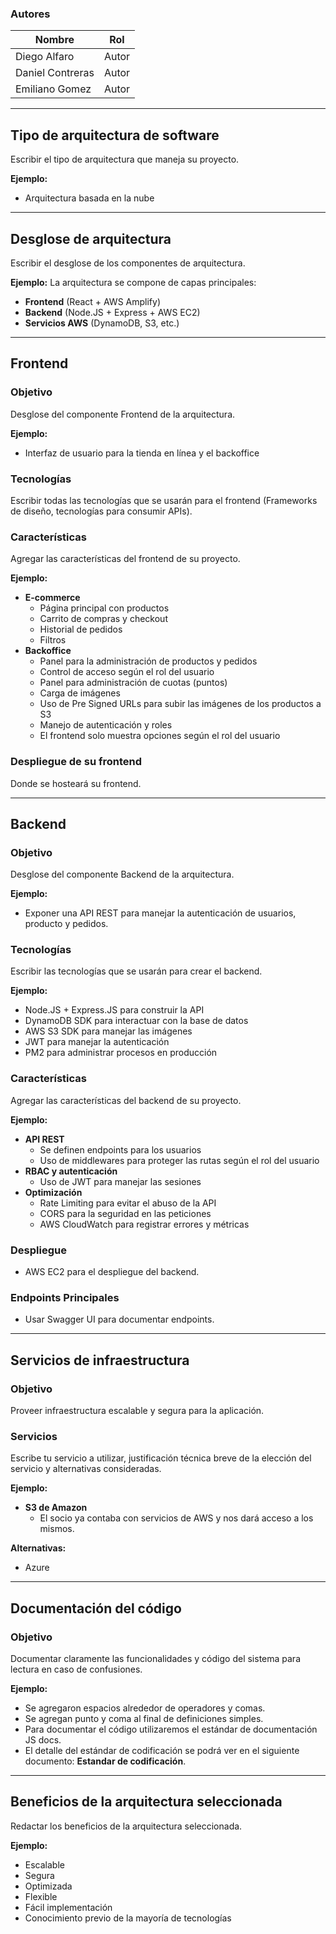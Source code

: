 ### Autores

| Nombre           | Rol   |
| ---------------- | ----- |
| Diego Alfaro     | Autor |
| Daniel Contreras | Autor |
| Emiliano Gomez   | Autor |

---

## Tipo de arquitectura de software

Escribir el tipo de arquitectura que maneja su proyecto. 

**Ejemplo:**
- Arquitectura basada en la nube

---

## Desglose de arquitectura

Escribir el desglose de los componentes de arquitectura. 

**Ejemplo:**
La arquitectura se compone de capas principales:

- **Frontend** (React + AWS Amplify)
- **Backend** (Node.JS + Express + AWS EC2)
- **Servicios AWS** (DynamoDB, S3, etc.)

---

## Frontend

### Objetivo
Desglose del componente Frontend de la arquitectura. 

**Ejemplo:**
- Interfaz de usuario para la tienda en línea y el backoffice

### Tecnologías
Escribir todas las tecnologías que se usarán para el frontend (Frameworks de diseño, tecnologías para consumir APIs).

### Características
Agregar las características del frontend de su proyecto. 

**Ejemplo:**
- **E-commerce**
  - Página principal con productos
  - Carrito de compras y checkout
  - Historial de pedidos
  - Filtros
- **Backoffice**
  - Panel para la administración de productos y pedidos
  - Control de acceso según el rol del usuario
  - Panel para administración de cuotas (puntos)
  - Carga de imágenes
  - Uso de Pre Signed URLs para subir las imágenes de los productos a S3
  - Manejo de autenticación y roles
  - El frontend solo muestra opciones según el rol del usuario

### Despliegue de su frontend
Donde se hosteará su frontend.

---

## Backend

### Objetivo
Desglose del componente Backend de la arquitectura. 

**Ejemplo:**
- Exponer una API REST para manejar la autenticación de usuarios, producto y pedidos.

### Tecnologías
Escribir las tecnologías que se usarán para crear el backend.

**Ejemplo:**
- Node.JS + Express.JS para construir la API
- DynamoDB SDK para interactuar con la base de datos
- AWS S3 SDK para manejar las imágenes
- JWT para manejar la autenticación
- PM2 para administrar procesos en producción

### Características
Agregar las características del backend de su proyecto. 

**Ejemplo:**
- **API REST**
  - Se definen endpoints para los usuarios
  - Uso de middlewares para proteger las rutas según el rol del usuario
- **RBAC y autenticación**
  - Uso de JWT para manejar las sesiones
- **Optimización**
  - Rate Limiting para evitar el abuso de la API
  - CORS para la seguridad en las peticiones
  - AWS CloudWatch para registrar errores y métricas

### Despliegue
- AWS EC2 para el despliegue del backend.

### Endpoints Principales
- Usar Swagger UI para documentar endpoints.

---

## Servicios de infraestructura

### Objetivo
Proveer infraestructura escalable y segura para la aplicación.

### Servicios
Escribe tu servicio a utilizar, justificación técnica breve de la elección del servicio y alternativas consideradas.

**Ejemplo:**

- **S3 de Amazon**
  - El socio ya contaba con servicios de AWS y nos dará acceso a los mismos.

**Alternativas:**
- Azure

---

## Documentación del código

### Objetivo
Documentar claramente las funcionalidades y código del sistema para lectura en caso de confusiones.

**Ejemplo:**
- Se agregaron espacios alrededor de operadores y comas.
- Se agregan punto y coma al final de definiciones simples.
- Para documentar el código utilizaremos el estándar de documentación JS docs.
- El detalle del estándar de codificación se podrá ver en el siguiente documento: **Estandar de codificación**.

---

## Beneficios de la arquitectura seleccionada

Redactar los beneficios de la arquitectura seleccionada.

**Ejemplo:**
- Escalable
- Segura
- Optimizada
- Flexible
- Fácil implementación
- Conocimiento previo de la mayoría de tecnologías